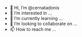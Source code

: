 - 👋 Hi, I’m @cernatadonis
- 👀 I’m interested in ...
- 🌱 I’m currently learning ...
- 💞️ I’m looking to collaborate on ...
- 📫 How to reach me ...

<!---
cernatadonis/cernatadonis is a ✨ special ✨ repository because its `README.md` (this file) appears on your GitHub profile.
You can click the Preview link to take a look at your changes.
--->
